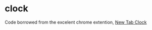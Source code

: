 clock
=====

Code borrowed from the excelent chrome extention, [New Tab Clock](https://chrome.google.com/webstore/detail/new-tab-clock/ljpapphpgkmigobbbakmnfoohclifanm)
